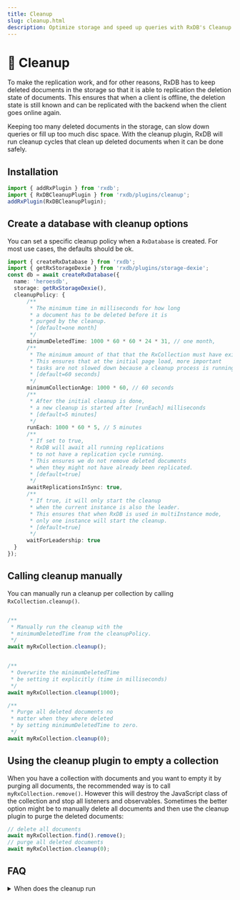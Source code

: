 ```yaml
---
title: Cleanup
slug: cleanup.html
description: Optimize storage and speed up queries with RxDB's Cleanup Plugin, automatically removing old deleted docs while preserving replication states.
---
```




# 🧹 Cleanup

To make the replication work, and for other reasons, RxDB has to keep deleted documents in the storage so that it is able to replication the deletion state of documents.
This ensures that when a client is offline, the deletion state is still known and can be replicated with the backend when the client goes online again.

Keeping too many deleted documents in the storage, can slow down queries or fill up too much disc space.
With the cleanup plugin, RxDB will run cleanup cycles that clean up deleted documents when it can be done safely.


## Installation

```ts
import { addRxPlugin } from 'rxdb';
import { RxDBCleanupPlugin } from 'rxdb/plugins/cleanup';
addRxPlugin(RxDBCleanupPlugin);
```

## Create a database with cleanup options

You can set a specific cleanup policy when a `RxDatabase` is created. For most use cases, the defaults should be ok.

```ts
import { createRxDatabase } from 'rxdb';
import { getRxStorageDexie } from 'rxdb/plugins/storage-dexie';
const db = await createRxDatabase({
  name: 'heroesdb',
  storage: getRxStorageDexie(),
  cleanupPolicy: {
      /**
       * The minimum time in milliseconds for how long
       * a document has to be deleted before it is
       * purged by the cleanup.
       * [default=one month]
       */
      minimumDeletedTime: 1000 * 60 * 60 * 24 * 31, // one month,
      /**
       * The minimum amount of that that the RxCollection must have existed.
       * This ensures that at the initial page load, more important
       * tasks are not slowed down because a cleanup process is running.
       * [default=60 seconds]
       */
      minimumCollectionAge: 1000 * 60, // 60 seconds
      /**
       * After the initial cleanup is done,
       * a new cleanup is started after [runEach] milliseconds 
       * [default=5 minutes]
       */
      runEach: 1000 * 60 * 5, // 5 minutes
      /**
       * If set to true,
       * RxDB will await all running replications
       * to not have a replication cycle running.
       * This ensures we do not remove deleted documents
       * when they might not have already been replicated.
       * [default=true]
       */
      awaitReplicationsInSync: true,
      /**
       * If true, it will only start the cleanup
       * when the current instance is also the leader.
       * This ensures that when RxDB is used in multiInstance mode,
       * only one instance will start the cleanup.
       * [default=true]
       */
      waitForLeadership: true
  }
});
```


## Calling cleanup manually

You can manually run a cleanup per collection by calling `RxCollection.cleanup()`.

```ts

/**
 * Manually run the cleanup with the
 * minimumDeletedTime from the cleanupPolicy.
 */
await myRxCollection.cleanup();


/**
 * Overwrite the minimumDeletedTime
 * be setting it explicitly (time in milliseconds)
 */
await myRxCollection.cleanup(1000);

/**
 * Purge all deleted documents no
 * matter when they where deleted
 * by setting minimumDeletedTime to zero.
 */
await myRxCollection.cleanup(0);
```

## Using the cleanup plugin to empty a collection

When you have a collection with documents and you want to empty it by purging all documents, the recommended way is to call `myRxCollection.remove()`. However this will destroy the JavaScript class of the collection and stop all listeners and observables.
Sometimes the better option might be to manually delete all documents and then use the cleanup plugin to purge the deleted documents:

```ts
// delete all documents
await myRxCollection.find().remove();
// purge all deleted documents
await myRxCollection.cleanup(0);
```


## FAQ

<details>
    <summary>When does the cleanup run</summary>
<div>
  The cleanup cycles are optimized to run only when the database is idle and it is unlikely that another database interactions performance will be decreased in the meantime. For example by default the cleanup does not run in the first 60 seconds of a collections creation to ensure an initial page load of your website will not be slowed down. Also we use mechanisms like the `requestIdleCallback()` API to improve the correct timing of the cleanup cycle.
</div>
</details>
